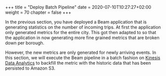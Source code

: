 +++
title = "Deploy Batch Pipeline"
date = 2020-07-10T10:27:27+02:00
weight = 70
chapter = false
+++

In the previous section, you have deployed a Beam application that is generating statistics on the number of incoming trips. At first the application only generated metrics for the entire city. This got then adapted to so that the application in now generating more fine grained metrics that are broken down per borough. 

However, the new metrics are only generated for newly arriving events. In this section, we will execute the Beam pipeline in a batch fashion on [Kinesis Data Analytics](https://aws.amazon.com/de/kinesis/data-analytics/) to backfill the metric with the historic data that has been persisted to Amazon S3.
